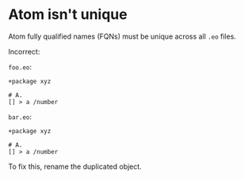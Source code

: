 # Atom isn't unique

Atom fully qualified names (FQNs) must be unique across all `.eo` files.

Incorrect:

`foo.eo`:

```eo
+package xyz

# A.
[] > a /number
```

`bar.eo`:

```eo
+package xyz

# A.
[] > a /number
```

To fix this, rename the duplicated object.

